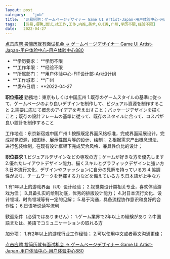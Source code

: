 ```yaml
---
layout:	post
category:	"job"
title:	"网易招聘：ゲームページデザイナー Game UI Artist-Japan-用户体验中心-用户体验中心880-美术-GUI类-广州学历不限经验不限"
tags:	[网易,招聘,面试,找工作,工作,内推,美术,GUI类,广州,学历不限,经验不限]
date:	2022-04-27
---
```


[点击应聘 投简历就有面试机会 -> ゲームページデザイナー Game UI Artist-Japan-用户体验中心-用户体验中心880](http://mobile.bole.netease.com/bole/boleDetail?id=39328&employeeId=346f03c3cda5f04c&key=all)



- **学历要求： **学历不限
- **工作年限： **经验不限
- **所属部门： **用户体验中心-FIT设计部-Ark设计组
- **工作城市： **广州
- **发布日期： **2022-04-27



**职位描述**
勤務地：東京もしくは中国広州
1.既存のゲームスタイルの基準に従って、ゲームページのより良いデザインを制作して、ビジュアル資源を制作すること
2.需要に応じて概念のアイデアを考え出すこと；パッケージデザインを描くこと；既存の設計フレームの基準に従って、既存のスタイルに合って、コスパが良い設計を制作すること


工作地点：东京新宿或中国广州
1.按照既定界面风格标准，完成界面延展设计，完成视觉资源，如图标、展示性图片等的设计、绘制；
2.根据需求产出概念想法、进行包装绘制，在现有设计框架下完成契合风格、兼具性价比的设计；



**职位要求**
1.ビジュアルデザインなどの専攻の方；ゲームが好きな方を優先します
2.優れたレイアウトデザイン能力、描くスキルとグラフィックデザインに強い方
3.日本流行文化、デザインやファッションに自分の見解を持っている方
4.協調性があり、チームワークを発揮する力などを備えている方
5.日本語が上手な方


1.有1年以上的游戏界面（UI）设计经验；
2.视觉类设计类相关专业，喜欢体验游戏为佳；
3.具备扎实的绘制功底，优秀的排版设计能力；
4.对日本流行文化、设计领域、时尚领域等有一定的见解；
5.易于沟通，具备流程协作意识和良好的合作性；
6.日语听说读写流利


歓迎条件（必須ではありません）：
1.ゲーム業界で2年以上の経験があり
2.中国語または、英語でコミュニケーションの取れる方

加分项：
1.有2年以上的游戏行业工作经验；
2.可以使用中文或者英文沟通更佳；



[点击应聘 投简历就有面试机会 -> ゲームページデザイナー Game UI Artist-Japan-用户体验中心-用户体验中心880](http://mobile.bole.netease.com/bole/boleDetail?id=39328&employeeId=346f03c3cda5f04c&key=all)